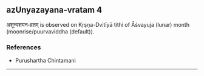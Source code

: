 ## azUnyazayana-vratam 4
अशून्यशयन-व्रतम् is observed on Kṛṣṇa-Dvitīyā tithi of Āśvayuja (lunar) month (moonrise/puurvaviddha (default)).


### References
* Purushartha Chintamani


---
